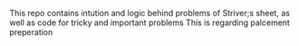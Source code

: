 This repo contains intution and logic behind problems of Striver;s sheet, as well as code for tricky and important problems
This is regarding palcement preperation
